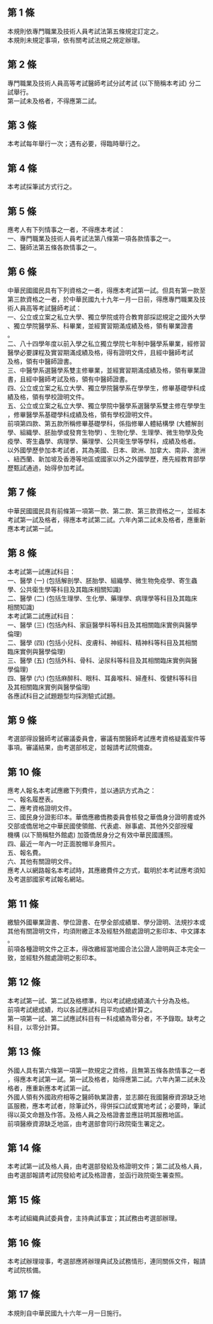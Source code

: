 第 1 條
-------
本規則依專門職業及技術人員考試法第五條規定訂定之。  
本規則未規定事項，依有關考試法規之規定辦理。

第 2 條
-------
專門職業及技術人員高等考試醫師考試分試考試 (以下簡稱本考試) 分二  
試舉行。  
第一試未及格者，不得應第二試。

第 3 條
-------
本考試每年舉行一次；遇有必要，得臨時舉行之。

第 4 條
-------
本考試採筆試方式行之。

第 5 條
-------
應考人有下列情事之一者，不得應本考試：  
一、專門職業及技術人員考試法第八條第一項各款情事之一。  
二、醫師法第五條各款情事之一。

第 6 條
-------
中華民國國民具有下列資格之一者，得應本考試第一試。但具有第一款至  
第三款資格之一者，於中華民國九十九年一月一日前，得應專門職業及技  
術人員高等考試醫師考試：  
一、公立或立案之私立大學、獨立學院或符合教育部採認規定之國外大學  
    、獨立學院醫學系、科畢業，並經實習期滿成績及格，領有畢業證書  
    。  
二、八十四學年度以前入學之私立獨立學院七年制中醫學系畢業，經修習  
    醫學必要課程及實習期滿成績及格，得有證明文件，且經中醫師考試  
    及格，領有中醫師證書。  
三、中醫學系選醫學系雙主修畢業，並經實習期滿成績及格，領有畢業證  
    書，且經中醫師考試及格，領有中醫師證書。  
四、公立或立案之私立大學、獨立學院醫學系在學學生，修畢基礎學科成  
    績及格，領有學校證明文件。  
五、公立或立案之私立大學、獨立學院中醫學系選醫學系雙主修在學學生  
    ，修畢醫學系基礎學科成績及格，領有學校證明文件。  
前項第四款、第五款所稱修畢基礎學科，係指修畢人體結構學 (大體解剖  
學、組織學、胚胎學或發育生物學) 、生物化學、生理學、微生物學及免  
疫學、寄生蟲學、病理學、藥理學、公共衛生學等學科，成績及格者。  
以外國學歷參加本考試者，其為美國、日本、歐洲、加拿大、南非、澳洲  
、紐西蘭、新加坡及香港等地區或國家以外之外國學歷，應先經教育部學  
歷甄試通過，始得參加考試。

第 7 條
-------
中華民國國民具有前條第一項第一款、第二款、第三款資格之一，並經本  
考試第一試及格者，得應本考試第二試。六年內第二試未及格者，應重新  
應本考試第一試。

第 8 條
-------
本考試第一試應試科目：  
一、醫學 (一)  (包括解剖學、胚胎學、組織學、微生物免疫學、寄生蟲  
    學、公共衛生學等科目及其臨床相關知識)   
二、醫學 (二)  (包括生理學、生化學、藥理學、病理學等科目及其臨床  
    相關知識)   
本考試第二試應試科目：  
一、醫學 (三)  (包括內科、家庭醫學科等科目及其相關臨床實例與醫學  
    倫理)   
二、醫學 (四)  (包括小兒科、皮膚科、神經科、精神科等科目及其相關  
    臨床實例與醫學倫理)   
三、醫學 (五)  (包括外科、骨科、泌尿科等科目及其相關臨床實例與醫  
    學倫理)   
四、醫學 (六)  (包括麻醉科、眼科、耳鼻喉科、婦產科、復健科等科目  
    及其相關臨床實例與醫學倫理)   
各應試科目之試題題型均採測驗式試題。

第 9 條
-------
考選部得設醫師考試審議委員會，審議有關醫師考試應考資格疑義案件等  
事項。審議結果，由考選部核定，並報請考試院備查。

第 10 條
--------
應考人報名本考試應繳下列費件，並以通訊方式為之：  
一、報名履歷表。  
二、應考資格證明文件。  
三、國民身分證影印本。華僑應繳僑務委員會核發之華僑身分證明書或外  
    交部或僑居地之中華民國使領館、代表處、辦事處、其他外交部授權  
    機構 (以下簡稱駐外館處) 加簽僑居身分之有效中華民國護照。  
四、最近一年內一吋正面脫帽半身照片。  
五、報名費。  
六、其他有關證明文件。  
應考人以網路報名本考試時，其應繳費件之方式，載明於本考試應考須知  
及考選部國家考試報名網站。

第 11 條
--------
繳驗外國畢業證書、學位證書、在學全部成績單、學分證明、法規抄本或  
其他有關證明文件，均須附繳正本及經駐外館處證明之影印本、中文譯本  
。  
前項各種證明文件之正本，得改繳經當地國合法公證人證明與正本完全一  
致，並經駐外館處證明之影印本。

第 12 條
--------
本考試第一試、第二試及格標準，均以考試總成績滿六十分為及格。  
前項考試總成績，均以各試應試科目平均成績計算之。  
第一項第一試、第二試應試科目有一科成績為零分者，不予錄取。缺考之  
科目，以零分計算。

第 13 條
--------
外國人具有第六條第一項第一款規定之資格，且無第五條各款情事之一者  
，得應本考試第一試。第一試及格者，始得應第二試。六年內第二試未及  
格者，應重新應本考試第一試。  
外國人領有外國政府相等之醫師執業證書，並志願在我國醫療資源缺乏地  
區服務，應本考試者，除筆試外，得併採口試或實地考試；必要時，筆試  
得以英文命題及作答。及格人員之及格證書並應註明其服務地區。  
前項醫療資源缺乏地區，由考選部會同行政院衛生署定之。

第 14 條
--------
本考試第一試及格人員，由考選部發給及格證明文件；第二試及格人員，  
由考選部報請考試院發給考試及格證書，並函行政院衛生署查照。

第 15 條
--------
本考試組織典試委員會，主持典試事宜；其試務由考選部辦理。

第 16 條
--------
本考試辦理竣事，考選部應將辦理典試及試務情形，連同關係文件，報請  
考試院核備。

第 17 條
--------
本規則自中華民國九十六年一月一日施行。

